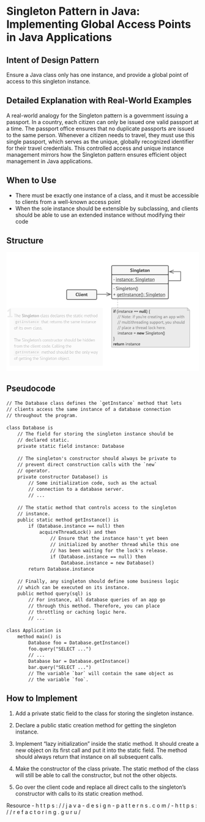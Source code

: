 # Singleton Pattern in Java: Implementing Global Access Points in Java Applications

## Intent of Design Pattern

Ensure a Java class only has one instance, and provide a global point of access to this singleton instance.

## Detailed Explanation with Real-World Examples

A real-world analogy for the Singleton pattern is a government issuing a passport. In a country, each citizen can only be issued one valid passport at a time. The passport office ensures that no duplicate passports are issued to the same person. Whenever a citizen needs to travel, they must use this single passport, which serves as the unique, globally recognized identifier for their travel credentials. This controlled access and unique instance management mirrors how the Singleton pattern ensures efficient object management in Java applications.

## When to Use

* There must be exactly one instance of a class, and it must be accessible to clients from a well-known access point
* When the sole instance should be extensible by subclassing, and clients should be able to use an extended instance without modifying their code

## Structure
![Diagram](https://github.com/YasiruWickramasinghe/Design_Pattern_Bootcamp/blob/main/src/_1_Creational_Design_Patterns/_1_Singleton_Pattern/Diagram/Singleton.png)

## Pseudocode
```code
// The Database class defines the `getInstance` method that lets
// clients access the same instance of a database connection
// throughout the program.

class Database is
    // The field for storing the singleton instance should be
    // declared static.
    private static field instance: Database

    // The singleton's constructor should always be private to
    // prevent direct construction calls with the `new`
    // operator.
    private constructor Database() is
        // Some initialization code, such as the actual
        // connection to a database server.
        // ...

    // The static method that controls access to the singleton
    // instance.
    public static method getInstance() is
        if (Database.instance == null) then
            acquireThreadLock() and then
                // Ensure that the instance hasn't yet been
                // initialized by another thread while this one
                // has been waiting for the lock's release.
                if (Database.instance == null) then
                    Database.instance = new Database()
        return Database.instance

    // Finally, any singleton should define some business logic
    // which can be executed on its instance.
    public method query(sql) is
        // For instance, all database queries of an app go
        // through this method. Therefore, you can place
        // throttling or caching logic here.
        // ...

class Application is
    method main() is
        Database foo = Database.getInstance()
        foo.query("SELECT ...")
        // ...
        Database bar = Database.getInstance()
        bar.query("SELECT ...")
        // The variable `bar` will contain the same object as
        // the variable `foo`.
```

## How to Implement
1) Add a private static field to the class for storing the singleton instance.

2) Declare a public static creation method for getting the singleton instance.

3) Implement “lazy initialization” inside the static method. It should create a new object on its first call and put it into the static field. The method should always return that instance on all subsequent calls.

4) Make the constructor of the class private. The static method of the class will still be able to call the constructor, but not the other objects.

5) Go over the client code and replace all direct calls to the singleton’s constructor with calls to its static creation method.


Resource - h t t p s : / / j a v a - d e s i g n - p a t t e r n s . c o m /
         - h t t p s : / / r e f a c t o r i n g . g u r u /  